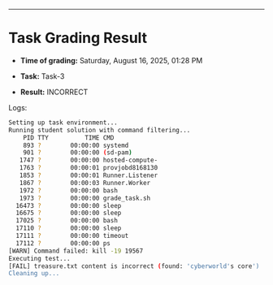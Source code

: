 
---
# Task Grading Result

- **Time of grading:** Saturday, August 16, 2025, 01:28 PM

- **Task:** Task-3

- **Result:** INCORRECT


Logs:
```bash
Setting up task environment...
Running student solution with command filtering...
    PID TTY          TIME CMD
    893 ?        00:00:00 systemd
    901 ?        00:00:00 (sd-pam)
   1747 ?        00:00:00 hosted-compute-
   1763 ?        00:00:01 provjobd8168130
   1853 ?        00:00:01 Runner.Listener
   1867 ?        00:00:03 Runner.Worker
   1972 ?        00:00:00 bash
   1973 ?        00:00:00 grade_task.sh
  16473 ?        00:00:00 sleep
  16675 ?        00:00:00 sleep
  17025 ?        00:00:00 bash
  17110 ?        00:00:00 sleep
  17111 ?        00:00:00 timeout
  17112 ?        00:00:00 ps
[WARN] Command failed: kill -19 19567
Executing test...
[FAIL] treasure.txt content is incorrect (found: 'cyberworld's core')
Cleaning up...
```
